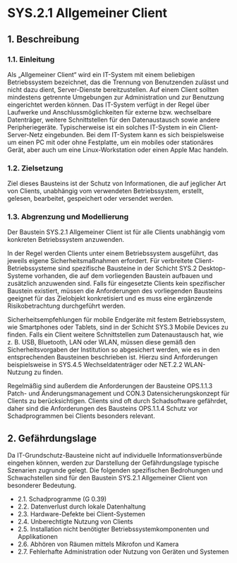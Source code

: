 # SYS.2.1 Allgemeiner Client

## 1. Beschreibung

### 1.1. Einleitung
Als „Allgemeiner Client“ wird ein IT-System mit einem beliebigen Betriebssystem bezeichnet, das die
Trennung von Benutzenden zulässt und nicht dazu dient, Server-Dienste bereitzustellen. Auf einem
Client sollten mindestens getrennte Umgebungen zur Administration und zur Benutzung eingerichtet
werden können. Das IT-System verfügt in der Regel über Laufwerke und Anschlussmöglichkeiten für
externe bzw. wechselbare Datenträger, weitere Schnittstellen für den Datenaustausch sowie andere
Peripheriegeräte. Typischerweise ist ein solches IT-System in ein Client-Server-Netz eingebunden. Bei
dem IT-System kann es sich beispielsweise um einen PC mit oder ohne Festplatte, um ein mobiles oder
stationäres Gerät, aber auch um eine Linux-Workstation oder einen Apple Mac handeln.

### 1.2. Zielsetzung
Ziel dieses Bausteins ist der Schutz von Informationen, die auf jeglicher Art von Clients, unabhängig
vom verwendeten Betriebssystem, erstellt, gelesen, bearbeitet, gespeichert oder versendet werden.

### 1.3. Abgrenzung und Modellierung
Der Baustein SYS.2.1 Allgemeiner Client ist für alle Clients unabhängig vom konkreten Betriebssystem
anzuwenden.

In der Regel werden Clients unter einem Betriebssystem ausgeführt, das jeweils eigene
Sicherheitsmaßnahmen erfordert. Für verbreitete Client-Betriebssysteme sind spezifische Bausteine in
der Schicht SYS.2 Desktop-Systeme vorhanden, die auf dem vorliegenden Baustein aufbauen und
zusätzlich anzuwenden sind. Falls für eingesetzte Clients kein spezifischer Baustein existiert, müssen
die Anforderungen des vorliegenden Bausteins geeignet für das Zielobjekt konkretisiert und es muss
eine ergänzende Risikobetrachtung durchgeführt werden.

Sicherheitsempfehlungen für mobile Endgeräte mit festem Betriebssystem, wie Smartphones oder
Tablets, sind in der Schicht SYS.3 Mobile Devices zu finden. Falls ein Client weitere Schnittstellen zum
Datenaustausch hat, wie z. B. USB, Bluetooth, LAN oder WLAN, müssen diese gemäß den
Sicherheitsvorgaben der Institution so abgesichert werden, wie es in den entsprechenden Bausteinen
beschrieben ist. Hierzu sind Anforderungen beispielsweise in SYS.4.5 Wechseldatenträger oder NET.2.2
WLAN-Nutzung zu finden.

Regelmäßig sind außerdem die Anforderungen der Bausteine OPS.1.1.3 Patch- und
Änderungsmanagement und CON.3 Datensicherungskonzept für Clients zu berücksichtigen. Clients sind
oft durch Schadsoftware gefährdet, daher sind die Anforderungen des Bausteins OPS.1.1.4 Schutz vor
Schadprogrammen bei Clients besonders relevant.

## 2. Gefährdungslage
Da IT-Grundschutz-Bausteine nicht auf individuelle Informationsverbünde eingehen können, werden
zur Darstellung der Gefährdungslage typische Szenarien zugrunde gelegt. Die folgenden spezifischen
Bedrohungen und Schwachstellen sind für den Baustein SYS.2.1 Allgemeiner Client von besonderer
Bedeutung.
* 2.1. Schadprogramme (G 0.39)
* 2.2. Datenverlust durch lokale Datenhaltung
* 2.3. Hardware-Defekte bei Client-Systemen
* 2.4. Unberechtigte Nutzung von Clients
* 2.5. Installation nicht benötigter Betriebssystemkomponenten und Applikationen
* 2.6. Abhören von Räumen mittels Mikrofon und Kamera
* 2.7. Fehlerhafte Administration oder Nutzung von Geräten und Systemen

